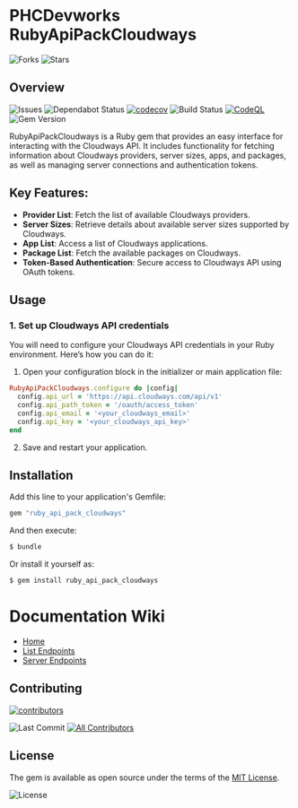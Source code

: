 # PHCDevworks RubyApiPackCloudways

![Forks](https://img.shields.io/github/forks/phcdevworks/ruby_api_pack_cloudways.svg?style=social)
![Stars](https://img.shields.io/github/stars/phcdevworks/ruby_api_pack_cloudways.svg?style=social)

## Overview

![Issues](https://img.shields.io/github/issues/phcdevworks/ruby_api_pack_cloudways.svg)
![Dependabot Status](https://img.shields.io/badge/Dependabot-enabled-brightgreen.svg?logo=dependabot)
[![codecov](https://codecov.io/gh/phcdevworks/ruby_api_pack_cloudways/graph/badge.svg?token=BEEHE8A5D1)](https://codecov.io/gh/phcdevworks/ruby_api_pack_cloudways)
![Build Status](https://github.com/phcdevworks/ruby_api_pack_cloudways/actions/workflows/test.yml/badge.svg)
[![CodeQL](https://github.com/phcdevworks/ruby_api_pack_cloudways/actions/workflows/github-code-scanning/codeql/badge.svg)](https://github.com/phcdevworks/ruby_api_pack_cloudways/actions/workflows/github-code-scanning/codeql)
![Gem Version](https://img.shields.io/gem/v/ruby_api_pack_cloudways.svg)

RubyApiPackCloudways is a Ruby gem that provides an easy interface for interacting with the Cloudways API. It includes functionality for fetching information about Cloudways providers, server sizes, apps, and packages, as well as managing server connections and authentication tokens.

## Key Features:

- **Provider List**: Fetch the list of available Cloudways providers.
- **Server Sizes**: Retrieve details about available server sizes supported by Cloudways.
- **App List**: Access a list of Cloudways applications.
- **Package List**: Fetch the available packages on Cloudways.
- **Token-Based Authentication**: Secure access to Cloudways API using OAuth tokens.

## Usage

### 1. Set up Cloudways API credentials

You will need to configure your Cloudways API credentials in your Ruby environment. Here’s how you can do it:

1. Open your configuration block in the initializer or main application file:

```ruby
RubyApiPackCloudways.configure do |config|
  config.api_url = 'https://api.cloudways.com/api/v1'
  config.api_path_token = '/oauth/access_token'
  config.api_email = '<your_cloudways_email>'
  config.api_key = '<your_cloudways_api_key>'
end
```

2. Save and restart your application.

## Installation
  
Add this line to your application's Gemfile:

```ruby
gem "ruby_api_pack_cloudways"
```

And then execute:
```bash
$ bundle
```

Or install it yourself as:
```bash
$ gem install ruby_api_pack_cloudways
```
# Documentation Wiki

- [Home](https://github.com/phcdevworks/ruby_api_pack_cloudways/wiki)
- [List Endpoints](https://github.com/phcdevworks/ruby_api_pack_cloudways/wiki/Cloudways-Ruby-List-Endpoints)
- [Server Endpoints](https://github.com/phcdevworks/ruby_api_pack_cloudways/wiki/Cloudways-Ruby-Server-Endpoints)

## Contributing

[![contributors](https://contributors-img.web.app/image?repo=phcdevworks/ruby_api_pack_cloudways)](https://github.com/phcdevworks/ruby_api_pack_cloudways/graphs/contributors)
  
![Last Commit](https://img.shields.io/github/last-commit/phcdevworks/ruby_api_pack_cloudways.svg)
[![All Contributors](https://img.shields.io/badge/all_contributors-1-orange.svg?style=flat-square)](#contributors-)

## License

The gem is available as open source under the terms of the [MIT License](https://opensource.org/licenses/MIT).
  
![License](https://img.shields.io/github/license/phcdevworks/ruby_api_pack_cloudways.svg)

